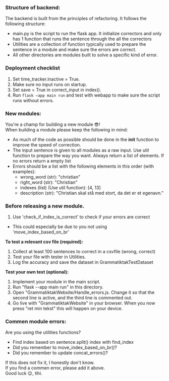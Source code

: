 ### Structure of backend:
The backend is built from the principles of refactoring. It follows the following structure:  
* main.py is the script to run the flask app. It initialize correctors and only has 1 function that runs the sentence through the all the correctors
* Utilities are a collection of function typically used to prepare the sentence in a module and make sure the errors are correct.
* All other directories are modules built to solve a specific kind of error.

### Deployment checklist
1. Set time_tracker.inactive = True.
2. Make sure no input runs on startup.
3. Set save = True in correct_input in index().
4. Run `flask —app main run` and test with webapp to make sure the script runs without errors.

### New modules:
You're a champ for building a new module :sunglasses:!  
When building a module please keep the following in mind:  
* As much of the code as possible should be done in the __init__ function to improve the speed of correction.
* The input sentence is given to all modules as a raw input. Use util function to prepare the way you want. Always return a list of elements. If no errors return a empty list
* Errors should be a list with the following elements in this order (with examples):
  * wrong_word (str): "christian"
  * right_word (str): "Christian"
  * indexes (list) (Use util function): [4, 13]
  * description (str): "Christian skal stå med stort, da det er et egenavn." 

### Before releasing a new module. 
1. Use 'check_if_index_is_correct' to check if your errors are correct
  * This could especially be due to you not using 'move_index_based_on_br'

**To test a relevant csv file (required):**
1. Collect at least 100 sentences to correct in a csvfile (wrong, correct)
2. Test your file with tester in Utilities.
3. Log the accuracy and save the dataset in GrammatiktakTestDataset

**Test your own text (optional):**
1. Implement your module in the main script.  
2. Run "flask --app main run" in this directory.  
3. Open "GrammatiktakWebsite/Handle_errors.js. Change it so that the second line is active, and the third line is commented out.  
4. Go live with "GrammatiktakWebsite" in your browser. When you now press "ret min tekst" this will happen on your device.

### Commen module errors:
Are you using the utilities functions?
* Find index based on sentence.split() index with find_index
* Did you remember to move_index_based_on_br()?
* Did you remember to update concat_errors()?

If this does not fix it, I honestly don't know.  
If you find a commen error, please add it above.  
Good luck :wink:, tihi.
